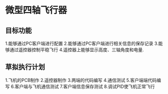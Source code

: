 # 微型四轴飞行器
## 目标功能
1.能够通过PC客户端进行配置
2.能够通过PC客户端进行相关信息的保存记录
3.能够通过遥控器控制平稳飞行
4.遥控器上能够显示高度、三轴角度和电量.

## 草拟执行计划

1.飞机的PCB制作
2.遥控器制作
3.两端的代码编写
4.通信测试
5.客户端端代码编写
6.客户端与飞机通信测试
7.客户端信息保存测试
8.调试PID使飞机正常飞行